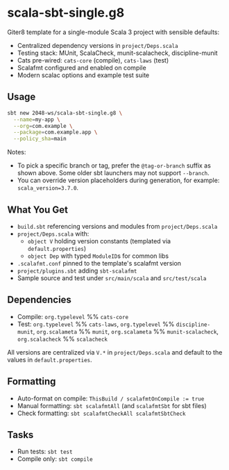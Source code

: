 # scala-sbt-single.g8

Giter8 template for a single-module Scala 3 project with sensible defaults:

- Centralized dependency versions in `project/Deps.scala`
- Testing stack: MUnit, ScalaCheck, munit-scalacheck, discipline-munit
- Cats pre-wired: `cats-core` (compile), `cats-laws` (test)
- Scalafmt configured and enabled on compile
- Modern scalac options and example test suite

## Usage

```bash
sbt new 2048-ws/scala-sbt-single.g8 \
  --name=my-app \
  --org=com.example \
  --package=com.example.app \
  --policy_sha=main
```

Notes:

- To pick a specific branch or tag, prefer the `@tag-or-branch` suffix as shown above. Some older sbt launchers may not support `--branch`.
- You can override version placeholders during generation, for example: `scala_version=3.7.0`.

## What You Get

- `build.sbt` referencing versions and modules from `project/Deps.scala`
- `project/Deps.scala` with:
  - `object V` holding version constants (templated via `default.properties`)
  - `object Dep` with typed `ModuleID`s for common libs
- `.scalafmt.conf` pinned to the template's scalafmt version
- `project/plugins.sbt` adding `sbt-scalafmt`
- Sample source and test under `src/main/scala` and `src/test/scala`

## Dependencies

- Compile: `org.typelevel` %% `cats-core`
- Test: `org.typelevel` %% `cats-laws`, `org.typelevel` %% `discipline-munit`,
  `org.scalameta` %% `munit`, `org.scalameta` %% `munit-scalacheck`, `org.scalacheck` %% `scalacheck`

All versions are centralized via `V.*` in `project/Deps.scala` and default to the values in `default.properties`.

## Formatting

- Auto-format on compile: `ThisBuild / scalafmtOnCompile := true`
- Manual formatting: `sbt scalafmtAll` (and `scalafmtSbt` for sbt files)
- Check formatting: `sbt scalafmtCheckAll scalafmtSbtCheck`

## Tasks

- Run tests: `sbt test`
- Compile only: `sbt compile`
